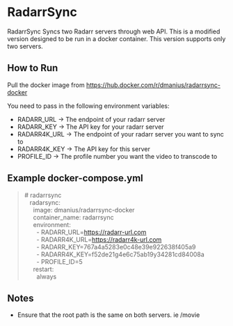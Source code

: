 # RadarrSync 
RadarrSync Syncs two Radarr servers through web API. This is a modified version designed to be run in a docker container. This version supports only two servers.

## How to Run
Pull the docker image from
https://hub.docker.com/r/dmanius/radarrsync-docker

You need to pass in the following environment variables:
- RADARR_URL -> The endpoint of your radarr server
- RADARR_KEY -> The API key for your radarr server
- RADARR4K_URL -> The endpoint of your radarr server you want to sync to
- RADARR4K_KEY -> The API key for this server
- PROFILE_ID -> The profile number you want the video to transcode to

## Example docker-compose.yml  
>\# radarrsync  
> &nbsp;&nbsp;&nbsp;radarsync:  
> &nbsp;&nbsp;&nbsp;&nbsp;&nbsp;image:  dmanius/radarrsync-docker  
> &nbsp;&nbsp;&nbsp;&nbsp;&nbsp;container_name: radarrsync  
> &nbsp;&nbsp;&nbsp;&nbsp;&nbsp;environment:  
> &nbsp;&nbsp;&nbsp;&nbsp;&nbsp;&nbsp;&nbsp;- RADARR_URL=https://radarr-url.com  
> &nbsp;&nbsp;&nbsp;&nbsp;&nbsp;&nbsp;&nbsp;- RADARR4K_URL=https://radarr4k-url.com  
> &nbsp;&nbsp;&nbsp;&nbsp;&nbsp;&nbsp;&nbsp;- RADARR_KEY=767a4a5283e0c48e39e922638f405a9  
> &nbsp;&nbsp;&nbsp;&nbsp;&nbsp;&nbsp;&nbsp;- RADARR4K_KEY=f52de21g4e6c75ab19y34281cd84008a  
> &nbsp;&nbsp;&nbsp;&nbsp;&nbsp;&nbsp;&nbsp;- PROFILE_ID=5  
> &nbsp;&nbsp;&nbsp;&nbsp;&nbsp;restart:  
> &nbsp;&nbsp;&nbsp;&nbsp;&nbsp;&nbsp;&nbsp;always  
## Notes
 * Ensure that the root path is the same on both servers. ie /movie
